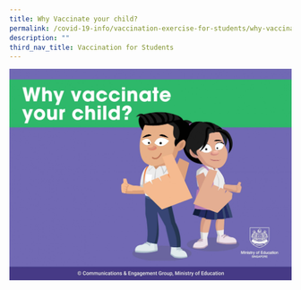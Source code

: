 ```yaml
---
title: Why Vaccinate your child?
permalink: /covid-19-info/vaccination-exercise-for-students/why-vaccinate-your-child
description: ""
third_nav_title: Vaccination for Students
---
```

<a href="https://moe-broadricksec-staging.netlify.app/files/Why%20vaccinate%20your%20child.pdf">  
<img src="/images/Pages%20from%20Why%20vaccinate%20your%20child.jpg">  
</a>